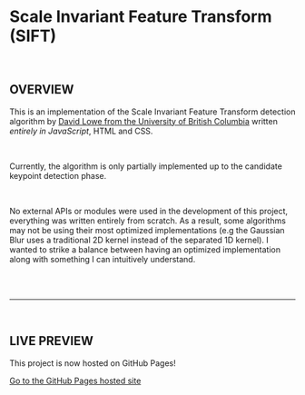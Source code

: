 # Scale Invariant Feature Transform (SIFT)

&nbsp;  

## OVERVIEW

This is an implementation of the Scale Invariant Feature Transform detection algorithm by [David Lowe from the University of British Columbia](https://www.cs.ubc.ca/~lowe/keypoints/) written *entirely in JavaScript*, HTML and CSS. 

&nbsp;  

Currently, the algorithm is only partially implemented up to the candidate keypoint detection phase. 
 
&nbsp;  

No external APIs or modules were used in the development of this project, everything was written entirely from scratch. As a result, some algorithms may not be using their most optimized implementations (e.g the Gaussian Blur uses a traditional 2D kernel instead of the separated 1D kernel). I wanted to strike a balance between having an optimized implementation along with something I can intuitively understand.  

&nbsp;  
&nbsp;    

---

&nbsp;  

## LIVE PREVIEW

This project is now hosted on GitHub Pages! 
  
[Go to the GitHub Pages hosted site](https://bingjetli.github.io/sift-scale-space-extrema-detection/)
